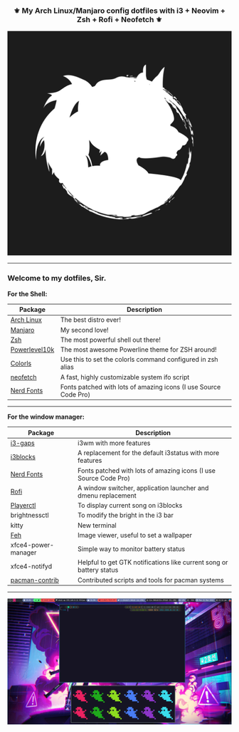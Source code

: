 <div align="center">

### ⚜️ ️My Arch Linux/Manjaro config dotfiles with i3 + Neovim + Zsh + Rofi + Neofetch ⚜️
![Desktop](.images/ZeroSeventty.png)
</div>

------
### Welcome to my dotfiles, Sir.

**For the Shell:**

| Package                                                  | Description                                                      |
|----------------------------------------------------------|------------------------------------------------------------------|
| [Arch Linux](https://www.archlinux.org/)                 | The best distro ever!                                            |
| [Manjaro](https://manjaro.org/)                          | My second love!                                                  |
| [Zsh](https://github.com/zsh-users/zsh)                  | The most powerful shell out there!                               |
| [Powerlevel10k](https://github.com/romkatv/powerlevel10k)| The most awesome Powerline theme for ZSH around!                 |
| [Colorls](https://github.com/athityakumar/colorls#installation)| Use this to set the colorls command configured in zsh alias|
| [neofetch](https://github.com/dylanaraps/neofetch)       | A fast, highly customizable system ifo script                    |
| [Nerd Fonts](https://github.com/ryanoasis/nerd-fonts)    | Fonts patched with lots of amazing icons (I use Source Code Pro) |

------

**For the window manager:**

| Package                                                                   | Description                                                                       |
|---------------------------------------------------------------------------|-----------------------------------------------------------------------------------|
| [i3-gaps](https://github.com/Airblader/i3)                                | i3wm with more features                                                           |
| [i3blocks](https://github.com/vivien/i3blocks)                            | A replacement for the default i3status with more features                         |
| [Nerd Fonts](https://github.com/ryanoasis/nerd-fonts)                     | Fonts patched with lots of amazing icons (I use Source Code Pro)                  |
| [Rofi](https://github.com/DaveDavenport/rofi)                             | A window switcher, application launcher and dmenu replacement                     |
| [Playerctl](https://github.com/acrisci/playerctl)                         | To display current song on i3blocks                                               |
| brightnessctl                                                             |                    To modify the bright in the i3 bar                             | 
| kitty                                                                     |                    New terminal  							|
| [Feh](https://github.com/derf/feh)                                        | Image viewer, useful to set a wallpaper                                           |
| xfce4-power-manager                                                       | Simple way to monitor battery status                                              |
| xfce4-notifyd                                                             | Helpful to get GTK notifications like current song or battery status              |
| [pacman-contrib](https://www.archlinux.org/packages/?name=pacman-contrib) | Contributed scripts and tools for pacman systems                                  |

------

![screenshot](.images/ScreenShot_wallpaper.png)
